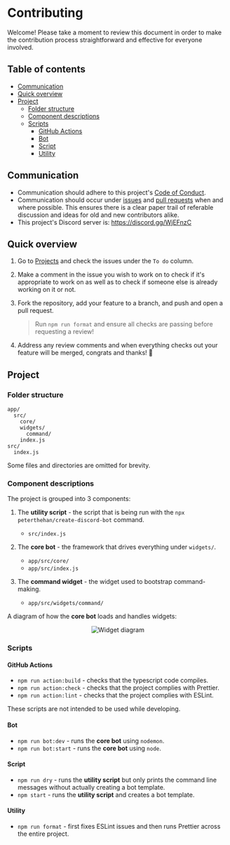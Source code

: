 # Contributing

Welcome! Please take a moment to review this document in order to make the contribution process straightforward and effective for everyone involved.

## Table of contents

- [Communication](#communication)
- [Quick overview](#quick-overview)
- [Project](#project)
  - [Folder structure](#folder-structure)
  - [Component descriptions](#component-descriptions)
  - [Scripts](#scripts)
    - [GitHub Actions](#github-actions)
    - [Bot](#bot)
    - [Script](#script)
    - [Utility](#utility)

## Communication

- Communication should adhere to this project's [Code of Conduct](./CODE_OF_CONDUCT.md).
- Communication should occur under [issues](https://github.com/peterthehan/create-discord-bot/issues) and [pull requests](https://github.com/peterthehan/create-discord-bot/pulls) when and where possible. This ensures there is a clear paper trail of referable discussion and ideas for old and new contributors alike.
- This project's Discord server is: https://discord.gg/WjEFnzC

## Quick overview

1. Go to [Projects](https://github.com/peterthehan/create-discord-bot/projects/1) and check the issues under the `To do` column.
2. Make a comment in the issue you wish to work on to check if it's appropriate to work on as well as to check if someone else is already working on it or not.
3. Fork the repository, add your feature to a branch, and push and open a pull request.

   > Run `npm run format` and ensure all checks are passing before requesting a review!

4. Address any review comments and when everything checks out your feature will be merged, congrats and thanks! 🎉

## Project

### Folder structure

```
app/
  src/
    core/
    widgets/
      command/
    index.js
src/
  index.js
```

Some files and directories are omitted for brevity.

### Component descriptions

The project is grouped into 3 components:

1. The **utility script** - the script that is being run with the `npx peterthehan/create-discord-bot` command.

   - `src/index.js`

2. The **core bot** - the framework that drives everything under `widgets/`.

   - `app/src/core/`
   - `app/src/index.js`

3. The **command widget** - the widget used to bootstrap command-making.

   - `app/src/widgets/command/`

A diagram of how the **core bot** loads and handles widgets:

<div align="center">
  <img src="https://raw.githubusercontent.com/peterthehan/assets/master/repositories/create-discord-bot/widget-diagram.png" title="Widget diagram" alt="Widget diagram" />
</div>

### Scripts

#### GitHub Actions

- `npm run action:build` - checks that the typescript code compiles.
- `npm run action:check` - checks that the project complies with Prettier.
- `npm run action:lint` - checks that the project complies with ESLint.

These scripts are not intended to be used while developing.

#### Bot

- `npm run bot:dev` - runs the **core bot** using `nodemon`.
- `npm run bot:start` - runs the **core bot** using `node`.

#### Script

- `npm run dry` - runs the **utility script** but only prints the command line messages without actually creating a bot template.
- `npm start` - runs the **utility script** and creates a bot template.

#### Utility

- `npm run format` - first fixes ESLint issues and then runs Prettier across the entire project.
